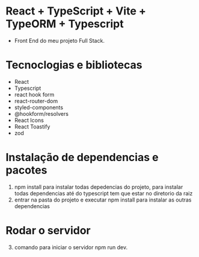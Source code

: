 # React + TypeScript + Vite + TypeORM + Typescript
- Front End do meu projeto Full Stack.

# Tecnoclogias e bibliotecas
- React
- Typescript
- react hook form
- react-router-dom
- styled-components
- @hookform/resolvers
- React Icons
- React Toastify
- zod
 # Instalação de dependencias e pacotes
1. npm install para instalar todas depedencias do projeto, para instalar todas dependencias até do typescript tem que estar no 
diretorio da raiz
2. entrar na pasta do projeto e executar npm install para instalar as outras dependencias

# Rodar o servidor
3. comando para iniciar o servidor npm run dev.

   
